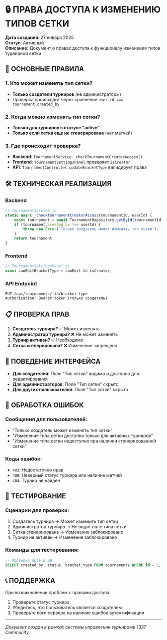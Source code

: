 # 🔒 ПРАВА ДОСТУПА К ИЗМЕНЕНИЮ ТИПОВ СЕТКИ

**Дата создания**: 27 января 2025  
**Статус**: Активный  
**Описание**: Документ о правах доступа к функционалу изменения типов турнирной сетки

## 🎯 ОСНОВНЫЕ ПРАВИЛА

### 1. Кто может изменять тип сетки?
- **Только создатели турниров** (не администраторы)
- Проверка происходит через сравнение `user.id === tournament.created_by`

### 2. Когда можно изменять тип сетки?
- **Только для турниров в статусе "active"**
- **Только если сетка еще не сгенерирована** (нет матчей)

### 3. Где происходит проверка?
- **Backend**: `TournamentService._checkTournamentCreatorAccess()`
- **Frontend**: `TournamentSettingsPanel` проверяет `isCreator`
- **API**: `TournamentController.updateBracketType` валидирует права

## 🛠️ ТЕХНИЧЕСКАЯ РЕАЛИЗАЦИЯ

### Backend
```javascript
// TournamentService.js
static async _checkTournamentCreatorAccess(tournamentId, userId) {
    const tournament = await TournamentRepository.getById(tournamentId);
    if (tournament.created_by !== userId) {
        throw new Error('Только создатель может изменять тип сетки');
    }
    return tournament;
}
```

### Frontend
```javascript
// TournamentSettingsPanel.js
const canEditBracketType = canEdit && isCreator;
```

### API Endpoint
```
PUT /api/tournaments/:id/bracket-type
Authorization: Bearer token (только создатель)
```

## 📋 ПРОВЕРКА ПРАВ

1. **Создатель турнира?** ✅ Может изменять
2. **Администратор турнира?** ❌ Не может изменять
3. **Турнир активен?** ✅ Необходимо
4. **Сетка сгенерирована?** ❌ Изменение запрещено

## 🔧 ПОВЕДЕНИЕ ИНТЕРФЕЙСА

- **Для создателей**: Поле "Тип сетки" видимо и доступно для редактирования
- **Для администраторов**: Поле "Тип сетки" скрыто
- **Для других пользователей**: Поле "Тип сетки" скрыто

## 🚨 ОБРАБОТКА ОШИБОК

### Сообщения для пользователей:
- "Только создатель может изменять тип сетки"
- "Изменение типа сетки доступно только для активных турниров"
- "Изменение типа сетки недоступно при наличии сгенерированной сетки"

### Коды ошибок:
- `403`: Недостаточно прав
- `400`: Неверный статус турнира или наличие матчей
- `404`: Турнир не найден

## 🔄 ТЕСТИРОВАНИЕ

### Сценарии для проверки:
1. Создатель турнира → Может изменить тип сетки
2. Администратор турнира → Не видит поле типа сетки
3. Сетка сгенерирована → Изменение заблокировано
4. Турнир не активен → Изменение заблокировано

### Команды для тестирования:
```sql
-- Проверка прав в БД
SELECT created_by, status, bracket_type FROM tournaments WHERE id = 1;
```

## 📞 ПОДДЕРЖКА

При возникновении проблем с правами доступа:
1. Проверьте статус турнира
2. Убедитесь, что пользователь является создателем
3. Проверьте логи сервера на наличие ошибок аутентификации

---
*Документ создан в рамках системы управления турнирами 1337 Community* 